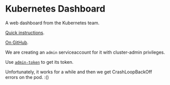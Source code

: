 Kubernetes Dashboard
====================

A web dashboard from the Kubernetes team.

[Quick instructions](https://kubernetes.io/docs/tasks/access-application-cluster/web-ui-dashboard/).

[On GitHub](https://github.com/kubernetes/dashboard).

We are creating an `admin` serviceaccount for it with cluster-admin privileges.

Use [`admin-token`](admin-token) to get its token.

Unfortunately, it works for a while and then we get CrashLoopBackOff errors on the pod. :()
